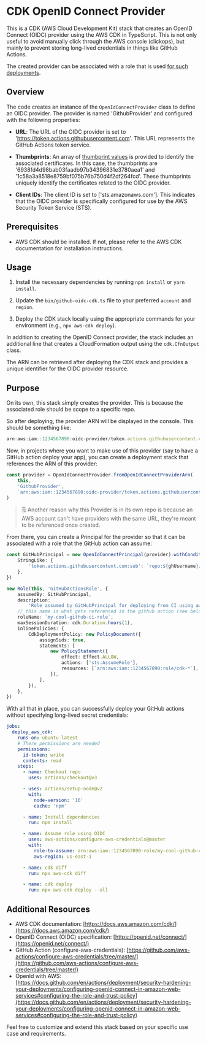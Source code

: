 # CDK OpenID Connect Provider

This is a CDK (AWS Cloud Development Kit) stack that creates an OpenID Connect (OIDC) provider using the AWS CDK in TypeScript. This is not only useful to avoid manually click through the AWS console (clickops), but mainly to prevent storing long-lived credentials in things like GitHub Actions.

The created provider can be associated with a role that is used [for such deployments](https://github.com/aws-actions/configure-aws-credentials/tree/master/).

## Overview

The code creates an instance of the `OpenIdConnectProvider` class to define an OIDC provider. The provider is named 'GithubProvider' and configured with the following properties:

- **URL**: The URL of the OIDC provider is set to 'https://token.actions.githubusercontent.com'. This URL represents the GitHub Actions token service.

- **Thumbprints**: An array of [thumbprint values](https://github.blog/changelog/2023-06-27-github-actions-update-on-oidc-integration-with-aws/) is provided to identify the associated certificates. In this case, the thumbprints are '6938fd4d98bab03faadb97b34396831e3780aea1' and '1c58a3a8518e8759bf075b76b750d4f2df264fcd'. These thumbprints uniquely identify the certificates related to the OIDC provider.

- **Client IDs**: The client ID is set to ['sts.amazonaws.com']. This indicates that the OIDC provider is specifically configured for use by the AWS Security Token Service (STS).

## Prerequisites

- AWS CDK should be installed. If not, please refer to the AWS CDK documentation for installation instructions.

## Usage

1. Install the necessary dependencies by running `npm install` or `yarn install`.

2. Update the `bin/github-oidc-cdk.ts` file to your preferred `account` and `region`.

3. Deploy the CDK stack locally using the appropriate commands for your environment (e.g., `npx aws-cdk deploy`).

In addition to creating the OpenID Connect provider, the stack includes an additional line that creates a CloudFormation output using the `cdk.CfnOutput` class.

The ARN can be retrieved after deploying the CDK stack and provides a unique identifier for the OIDC provider resource.

## Purpose

On its own, this stack simply creates the provider. This is because the associated role should be scope to a specific repo.

So after deploying, the provider ARN will be displayed in the console. This should be something like:

```ts
arn:aws:iam::1234567890:oidc-provider/token.actions.githubusercontent.com
```

Now, in projects where you want to make use of this provider (say to have a GitHub action deploy your app), you can create a deployment stack that references the ARN of this provider:

```ts
const provider = OpenIdConnectProvider.fromOpenIdConnectProviderArn(
	this,
	'GithubProvider',
	`arn:aws:iam::1234567890:oidc-provider/token.actions.githubusercontent.com`
)
```

> 🗒️ Another reason why this Provider is in its own repo is because an AWS account can't have providers with the same URL, they're meant to be referenced once created.

From there, you can create a Principal for the provider so that it can be associated with a role that the GitHub action can assume:

```ts
const GitHubPrincipal = new OpenIdConnectPrincipal(provider).withConditions({
	StringLike: {
		'token.actions.githubusercontent.com:sub': `repo:${ghUsername}/${repoName}:*`,
	},
})

new Role(this, 'GitHubActionsRole', {
	assumedBy: GitHubPrincipal,
	description:
		'Role assumed by GitHubPrincipal for deploying from CI using aws cdk',
	// this name is what gets referenced in the github action (see below example)
	roleName: `my-cool-github-ci-role`,
	maxSessionDuration: cdk.Duration.hours(1),
	inlinePolicies: {
		CdkDeploymentPolicy: new PolicyDocument({
			assignSids: true,
			statements: [
				new PolicyStatement({
					effect: Effect.ALLOW,
					actions: ['sts:AssumeRole'],
					resources: [`arn:aws:iam::1234567890:role/cdk-*`],
				}),
			],
		}),
	},
})
```

With all that in place, you can successfully deploy your GitHub actions without specifying long-lived secret credentials:

```yml
jobs:
  deploy_aws_cdk:
    runs-on: ubuntu-latest
    # There permissions are needed
    permissions:
      id-token: write
      contents: read
    steps:
      - name: Checkout repo
        uses: actions/checkout@v3

      - uses: actions/setup-node@v2
        with:
          node-version: '16'
          cache: 'npm'

      - name: Install dependencies
        run: npm install

      - name: Assume role using OIDC
        uses: aws-actions/configure-aws-credentials@master
        with:
          role-to-assume: arn:aws:iam::1234567890:role/my-cool-github-ci-role
          aws-region: us-east-1

      - name: cdk diff
        run: npx aws-cdk diff

      - name: cdk deploy
        run: npx aws-cdk deploy --all
```

## Additional Resources

- AWS CDK documentation: [https://docs.aws.amazon.com/cdk/](https://docs.aws.amazon.com/cdk/)
- OpenID Connect (OIDC) specification: [https://openid.net/connect/](https://openid.net/connect/)
- GitHub Action (configure-aws-credentials): [https://github.com/aws-actions/configure-aws-credentials/tree/master/](https://github.com/aws-actions/configure-aws-credentials/tree/master/)
- OpenId with AWS: [https://docs.github.com/en/actions/deployment/security-hardening-your-deployments/configuring-openid-connect-in-amazon-web-services#configuring-the-role-and-trust-policy](https://docs.github.com/en/actions/deployment/security-hardening-your-deployments/configuring-openid-connect-in-amazon-web-services#configuring-the-role-and-trust-policy)

Feel free to customize and extend this stack based on your specific use case and requirements.
